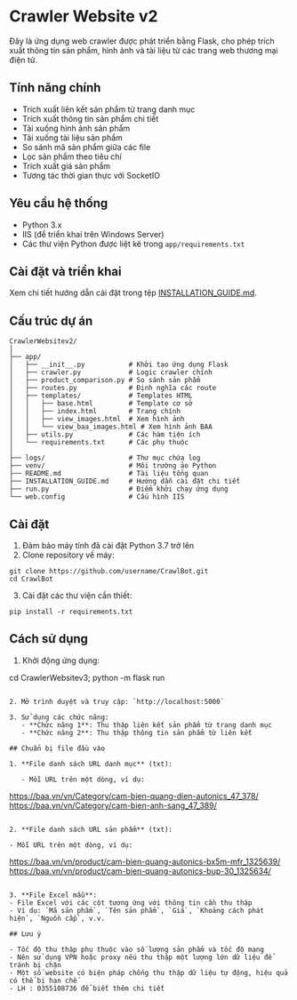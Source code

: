 # Crawler Website v2

Đây là ứng dụng web crawler được phát triển bằng Flask, cho phép trích xuất thông tin sản phẩm, hình ảnh và tài liệu từ các trang web thương mại điện tử.

## Tính năng chính

- Trích xuất liên kết sản phẩm từ trang danh mục
- Trích xuất thông tin sản phẩm chi tiết
- Tải xuống hình ảnh sản phẩm
- Tải xuống tài liệu sản phẩm
- So sánh mã sản phẩm giữa các file
- Lọc sản phẩm theo tiêu chí
- Trích xuất giá sản phẩm
- Tương tác thời gian thực với SocketIO

## Yêu cầu hệ thống

- Python 3.x
- IIS (để triển khai trên Windows Server)
- Các thư viện Python được liệt kê trong `app/requirements.txt`

## Cài đặt và triển khai

Xem chi tiết hướng dẫn cài đặt trong tệp [INSTALLATION_GUIDE.md](INSTALLATION_GUIDE.md).

## Cấu trúc dự án

```
CrawlerWebsitev2/
│
├── app/
│   ├── __init__.py           # Khởi tạo ứng dụng Flask
│   ├── crawler.py            # Logic crawler chính
│   ├── product_comparison.py # So sánh sản phẩm
│   ├── routes.py             # Định nghĩa các route
│   ├── templates/            # Templates HTML
│   │   ├── base.html         # Template cơ sở
│   │   ├── index.html        # Trang chính
│   │   ├── view_images.html  # Xem hình ảnh
│   │   └── view_baa_images.html # Xem hình ảnh BAA
│   ├── utils.py              # Các hàm tiện ích
│   └── requirements.txt      # Các phụ thuộc
│
├── logs/                     # Thư mục chứa log
├── venv/                     # Môi trường ảo Python
├── README.md                 # Tài liệu tổng quan
├── INSTALLATION_GUIDE.md     # Hướng dẫn cài đặt chi tiết
├── run.py                    # Điểm khởi chạy ứng dụng
└── web.config                # Cấu hình IIS
```

## Cài đặt

1. Đảm bảo máy tính đã cài đặt Python 3.7 trở lên
2. Clone repository về máy:

```
git clone https://github.com/username/CrawlBot.git
cd CrawlBot
```

3. Cài đặt các thư viện cần thiết:

```
pip install -r requirements.txt
```

## Cách sử dụng

1. Khởi động ứng dụng:

cd CrawlerWebsitev3; python -m flask run


```

2. Mở trình duyệt và truy cập: `http://localhost:5000`

3. Sử dụng các chức năng:
   - **Chức năng 1**: Thu thập liên kết sản phẩm từ trang danh mục
   - **Chức năng 2**: Thu thập thông tin sản phẩm từ liên kết

## Chuẩn bị file đầu vào

1. **File danh sách URL danh mục** (txt):

   - Mỗi URL trên một dòng, ví dụ:

```

https://baa.vn/vn/Category/cam-bien-quang-dien-autonics_47_378/
https://baa.vn/vn/Category/cam-bien-anh-sang_47_389/

```

2. **File danh sách URL sản phẩm** (txt):

- Mỗi URL trên một dòng, ví dụ:

```

https://baa.vn/vn/product/cam-bien-quang-autonics-bx5m-mfr_1325639/
https://baa.vn/vn/product/cam-bien-quang-autonics-bup-30_1325634/

```

3. **File Excel mẫu**:
- File Excel với các cột tương ứng với thông tin cần thu thập
- Ví dụ: `Mã sản phẩm`, `Tên sản phẩm`, `Giá`, `Khoảng cách phát hiện`, `Nguồn cấp`, v.v.

## Lưu ý

- Tốc độ thu thập phụ thuộc vào số lượng sản phẩm và tốc độ mạng
- Nên sử dụng VPN hoặc proxy nếu thu thập một lượng lớn dữ liệu để tránh bị chặn
- Một số website có biện pháp chống thu thập dữ liệu tự động, hiệu quả có thể bị hạn chế
- LH : 0355108736 để biết thêm chi tiết
```
